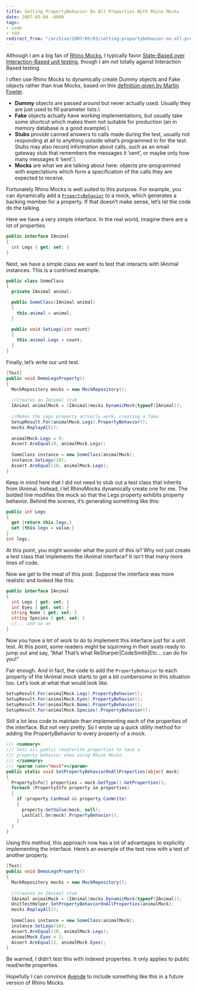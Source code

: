 ```yaml
---
title: Setting PropertyBehavior On All Properties With Rhino Mocks
date: 2007-05-04 -0800
tags:
- code
- tdd
redirect_from: "/archive/2007/05/03/setting-propertybehavior-on-all-properties-with-rhino-mocks.aspx/"
---
```


Although I am a big fan of [Rhino
Mocks](http://www.ayende.com/projects/rhino-mocks.aspx "Rhino Mocks Website"),
I typically favor [State-Based over Interaction-Based unit
testing](http://www.benpryor.com/blog/index.php?/archives/28-State-based-vs.-Interaction-based-Unit-Testing.html "State-Based vs Interaction Based unit testing"),
though I am not totally against Interaction Based testing.

I often use Rhino Mocks to dynamically create Dummy objects and Fake
objects rather than true Mocks, based on this [definition given by
Martin
Fowler](http://www.martinfowler.com/articles/mocksArentStubs.html#TheDifferenceBetweenMocksAndStubs "Difference Between Mocks and Stubs").

-   **Dummy** objects are passed around but never actually used. Usually
    they are just used to fill parameter lists.\
-   **Fake** objects actually have working implementations, but usually
    take some shortcut which makes them not suitable for production (an
    in memory database is a good example).\
-   **Stubs** provide canned answers to calls made during the test,
    usually not responding at all to anything outside what’s programmed
    in for the test. Stubs may also record information about calls, such
    as an email gateway stub that remembers the messages it ’sent’, or
    maybe only how many messages it ’sent’.\
-   **Mocks** are what we are talking about here: objects pre-programmed
    with expectations which form a specification of the calls they are
    expected to receive.

Fortunately Rhino Mocks is well suited to this purpose. For example, you
can dynamically add a
[`PropertyBehavior`](http://www.ayende.com/Wiki/(S(erm2hwr3glqunji0xzztohaz))/Rhino+Mocks+Properties.ashx "Property Behavior Docs")
to a mock, which generates a backing member for a property. If that
doesn’t make sense, let’s let the code do the talking.

Here we have a very simple interface. In the real world, imagine there
are a lot of properties.

```csharp
public interface IAnimal
{
  int Legs { get; set; }
}
```

Next, we have a simple class we want to test that interacts with IAnimal
instances. This is a contrived example.

```csharp
public class SomeClass
{
  private IAnimal animal;

  public SomeClass(IAnimal animal)
  {
    this.animal = animal;
  }

  public void SetLegs(int count)
  {
    this.animal.Legs = count;
  }
}
```

Finally, let’s write our unit test.

```csharp
[Test]
public void DemoLegsProperty()
{
  MockRepository mocks = new MockRepository();
  
  //Creates an IAnimal stub    
  IAnimal animalMock = (IAnimal)mocks.DynamicMock(typeof(IAnimal));
  
  //Makes the Legs property actually work, creating a fake.
  SetupResult.For(animalMock.Legs).PropertyBehavior();
  mocks.ReplayAll();
    
  animalMock.Legs = 0;
  Assert.AreEqual(0, animalMock.Legs);
    
  SomeClass instance = new SomeClass(animalMock);
  instance.SetLegs(10);
  Assert.AreEqual(10, animalMock.Legs);
}
```

Keep in mind here that I did not need to stub out a test class that
inherits from IAnimal. Instead, I let RhinoMocks dynamically create one
for me. The bolded line modifies the mock so that the Legs property
exhibits property behavior. Behind the scenes, it’s generating something
like this:

```csharp
public int Legs
{
  get {return this.legs;}
  set {this.legs = value;}
}
int legs;
```

At this point, you might wonder what the point of this is? Why not just
create a test class that implements the IAnimal interface? It isn’t that
many more lines of code.

Now we get to the meat of this post. Suppose the interface was more
realistic and looked like this:

```csharp
public interface IAnimal
{
  int Legs { get; set; }
  int Eyes { get; set; }
  string Name { get; set; }
  string Species { get; set; }
  //... and so on
}
```

Now you have a lot of work to do to implement this interface just for a
unit test. At this point, some readers might be squirming in their seats
ready to jump out and say, “Aha! That’s what ReSharper|CodeSmith|Etc...
can do for you!”

Fair enough. And in fact, the code to add the `PropertyBehavior` to each
property of the IAnimal mock starts to get a bit cumbersome in this
situation too. Let’s look at what that would look like.

```csharp
SetupResult.For(animalMock.Legs).PropertyBehavior();
SetupResult.For(animalMock.Eyes).PropertyBehavior();
SetupResult.For(animalMock.Name).PropertyBehavior();
SetupResult.For(animalMock.Species).PropertyBehavior();
```

Still a lot less code to maintain than implementing each of the
properties of the interface. But not very pretty. So I wrote up a quick
utility method for adding the PropertyBehavior to every property of a
mock.

```csharp
/// <summary>
/// Sets all public read/write properties to have a 
/// property behavior when using Rhino Mocks.
/// </summary>
/// <param name="mock"></param>
public static void SetPropertyBehaviorOnAllProperties(object mock)
{
  PropertyInfo[] properties = mock.GetType().GetProperties();
  foreach (PropertyInfo property in properties)
  {
    if (property.CanRead && property.CanWrite)
    {
      property.GetValue(mock, null);
      LastCall.On(mock).PropertyBehavior();
    }
  }
}
```

Using this method, this approach now has a lot of advantages to
explicitly implementing the interface. Here’s an example of the test now
with a test of another property.

```csharp
[Test]
public void DemoLegsProperty()
{
  MockRepository mocks = new MockRepository();
  
  //Creates an IAnimal stub    
  IAnimal animalMock = (IAnimal)mocks.DynamicMock(typeof(IAnimal));
  UnitTestHelper.SetPropertyBehaviorOnAllProperties(animalMock);
  mocks.ReplayAll();
    
  SomeClass instance = new SomeClass(animalMock);
  instance.SetLegs(10);
  Assert.AreEqual(10, animalMock.Legs);
  animalMock.Eyes = 2;
  Assert.AreEqual(2, animalMock.Eyes);
}
```

Be warned, I didn’t test this with indexed properties. It only applies
to public read/write properties.

Hopefully I can convince
[Ayende](http://www.ayende.com/ "Ayende’s Blog") to include something
like this in a future version of Rhino Mocks.


